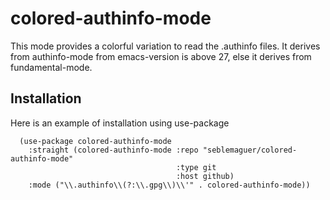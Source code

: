 # colored-authinfo-mode

This mode provides a colorful variation to read the .authinfo files.
It derives from authinfo-mode from emacs-version is above 27, else it derives from fundamental-mode.

## Installation

Here is an example of installation using use-package

```elisp
  (use-package colored-authinfo-mode
    :straight (colored-authinfo-mode :repo "seblemaguer/colored-authinfo-mode"
                                     :type git
                                     :host github)
    :mode ("\\.authinfo\\(?:\\.gpg\\)\\'" . colored-authinfo-mode))
```
